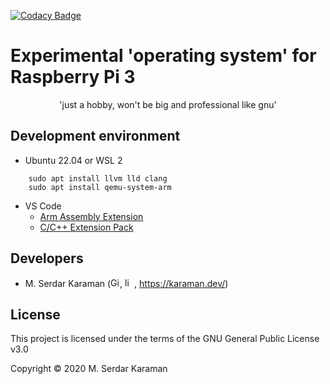 [![Codacy Badge](https://api.codacy.com/project/badge/Grade/d217ff375cb149679d09d1605e586c64)](https://app.codacy.com/gh/Mavrikant/Serd-OS?utm_source=github.com&utm_medium=referral&utm_content=Mavrikant/Serd-OS&utm_campaign=Badge_Grade_Settings)

Experimental 'operating system' for Raspberry Pi 3
===================================================================
<p align="center">
'just a hobby, won't be big and professional like gnu'
</p>



## Development environment

- Ubuntu 22.04 or WSL 2
```
    sudo apt install llvm lld clang
    sudo apt install qemu-system-arm
```
- VS Code
    - [Arm Assembly Extension](https://marketplace.visualstudio.com/items?itemName=dan-c-underwood.arm)
    - [C/C++ Extension Pack](https://marketplace.visualstudio.com/items?itemName=ms-vscode.cpptools-extension-pack)

## Developers

- M. Serdar Karaman (<a href="https://github.com/Mavrikant" alt="Github"><img src="https://cdn-icons-png.flaticon.com/512/25/25231.png" alt="Github" width="15" height="15"></a>, <a href="https://www.linkedin.com/in/mserdarkaraman/" alt="linkedin"><img src="https://raw.githubusercontent.com/MartinHeinz/MartinHeinz/master/linkedin-3-16.png" alt="linkedin" width="15" height="15"></a>, https://karaman.dev/)

## License
This project is licensed under the terms of the GNU General Public License v3.0

Copyright © 2020 M. Serdar Karaman


[3.2]: https://raw.githubusercontent.com/MartinHeinz/MartinHeinz/master/linkedin-3-16.png (LinkedIn)
[2]: https://www.linkedin.com/in/mserdarkaraman/
